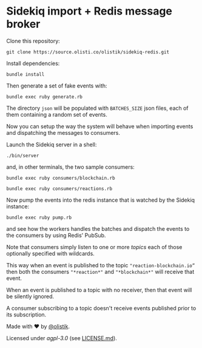# Sidekiq import + Redis message broker

Clone this repository:

```
git clone https://source.olisti.co/olistik/sidekiq-redis.git
```

Install dependencies:

```
bundle install
```

Then generate a set of fake events with:

```
bundle exec ruby generate.rb
```

The directory `json` will be populated with `BATCHES_SIZE` json files, each of them containing a random set of events.

Now you can setup the way the system will behave when importing events and dispatching the messages to consumers.

Launch the Sidekiq server in a shell:

```
./bin/server
```

and, in other terminals, the two sample consumers:

```
bundle exec ruby consumers/blockchain.rb
```

```
bundle exec ruby consumers/reactions.rb
```

Now pump the events into the redis instance that is watched by the Sidekiq instance:

```
bundle exec ruby pump.rb
```

and see how the workers handles the batches and dispatch the events to the consumers by using Redis' PubSub.

Note that consumers simply listen to one or more _topics_ each of those optionally specified with wildcards.

This way when an event is published to the topic `"reaction-blockchain.io”` then both the consumers `"*reaction*"` and `"*blockchain*"` will receive that event.

When an event is published to a topic with no receiver, then that event will be silently ignored.

A consumer subscribing to a topic doesn't receive events published prior to its subscription.

Made with ❤️ by [@olistik](https://olisti.co).

Licensed under _agpl-3.0_ (see [LICENSE.md](LICENSE.md)).
